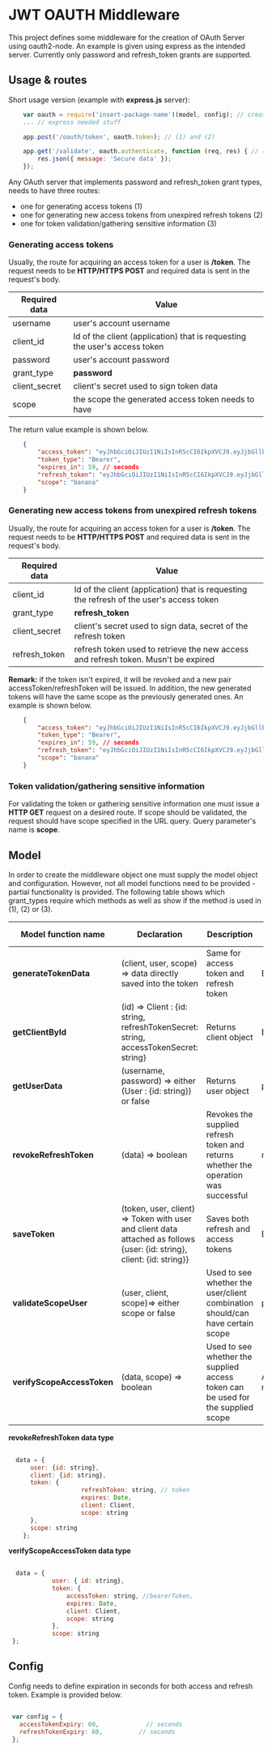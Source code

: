 # JWT OAUTH Middleware

This project defines some middleware for the creation of OAuth Server using oauth2-node.
An example is given using express as the intended server.
Currently only password and refresh_token grants are supported.

## Usage & routes

Short usage version (example with **express.js** server):
```javascript
    var oauth = require('insert-package-name')(model, config); // creating server middleware
    ... // express needed stuff

    app.post('/oauth/token', oauth.token); // (1) and (2)

    app.get('/validate', oauth.authenticate, function (req, res) { // (3)
        res.json({ message: 'Secure data' });
    });

```

Any OAuth server that implements password and refresh_token grant types, needs to have three routes:
- one for generating access tokens (1) 
- one for generating new access tokens from unexpired refresh tokens (2)
- one for token validation/gathering sensitive information (3)

### Generating access tokens

Usually, the route for acquiring an access token for a user is **/token**.
The request needs to be **HTTP/HTTPS POST** and required data is sent in the request's body. 

|Required data| Value|
| ------------------ | ---------------- |
|username| user's account username|
|client_id| Id of the client (application) that is requesting the user's access token|
|password| user's account password|
|grant_type|**password** |
|client_secret|client's secret used to sign token data|
|scope|the scope the generated access token needs to have|

The return value example is shown below.

```json
    {
        "access_token": "eyJhbGciOiJIUzI1NiIsInR5cCI6IkpXVCJ9.eyJjbGllbnRJZCI6IjEyMzUiLCJ1c2VySWQiOiI1OGVkMDUwYTczNGQxZDBlNjVmYzc3OTQiLCJ0eXBlIjoiYWNjZXNzVG9rZW4iLCJ1c2VybmFtZSI6IkRhbmEiLCJiYW5hbmEiOiJiYW5hbmEgd2hvIiwic2NvcGUiOiJiYW5hbmEiLCJleHBpcmVEYXRlIjoxNDk4MzI4MjY3NDc2LCJpYXQiOjE0OTgzMjgyMDcsImV4cCI6MTQ5ODMyODI2N30.KygbmACDVPYGoDpUg7YiyI5oAzQ5aUv8uqG0m9BDNg4",
        "token_type": "Bearer",
        "expires_in": 59, // seconds 
        "refresh_token": "eyJhbGciOiJIUzI1NiIsInR5cCI6IkpXVCJ9.eyJjbGllbnRJZCI6IjEyMzUiLCJ1c2VySWQiOiI1OGVkMDUwYTczNGQxZDBlNjVmYzc3OTQiLCJ0eXBlIjoicmVmcmVzaFRva2VuIiwidXNlcm5hbWUiOiJEYW5hIiwiYmFuYW5hIjoiYmFuYW5hIHdobyIsInNjb3BlIjoiYmFuYW5hIiwiZXhwaXJlRGF0ZSI6MTQ5ODMyODI2NzQ3OCwiaWF0IjoxNDk4MzI4MjA3LCJleHAiOjE0OTgzMjgyNjd9.milncP0uopHUEU56ZqG1i9IDKDkP5ANfPQPFazMZLTE",
        "scope": "banana"
    }
```

### Generating new access tokens from unexpired refresh tokens

Usually, the route for acquiring an access token for a user is **/token**.
The request needs to be **HTTP/HTTPS POST** and required data is sent in the request's body. 

|Required data| Value|
| ------------------ | ---------------- |
|client_id| Id of the client (application) that is requesting the refresh of the user's access token|
|grant_type|**refresh_token** |
|client_secret|client's secret used to sign data, secret of the refresh token|
|refresh_token|refresh token used to retrieve the new access and refresh token. Musn't be expired|

**Remark:** if the token isn't expired, it will be revoked and a new pair accessToken/refreshToken will be issued.
In addition, the new generated tokens will have the same scope as the previously generated ones.
An example is shown below.

```json
    {
        "access_token": "eyJhbGciOiJIUzI1NiIsInR5cCI6IkpXVCJ9.eyJjbGllbnRJZCI6IjEyMzUiLCJ1c2VySWQiOiI1OGVkMDUwYTczNGQxZDBlNjVmYzc3OTQiLCJ0eXBlIjoiYWNjZXNzVG9rZW4iLCJ1c2VybmFtZSI6IkRhbmEiLCJiYW5hbmEiOiJiYW5hbmEgd2hvIiwic2NvcGUiOiJiYW5hbmEiLCJleHBpcmVEYXRlIjoxNDk4MzI5MTY3OTkxLCJpYXQiOjE0OTgzMjkxMDcsImV4cCI6MTQ5ODMyOTE2N30._vbYF3f1DIcuiG_nX-8clYX6IgckIqY9n75NoLzw3tE",
        "token_type": "Bearer",
        "expires_in": 59, // seconds
        "refresh_token": "eyJhbGciOiJIUzI1NiIsInR5cCI6IkpXVCJ9.eyJjbGllbnRJZCI6IjEyMzUiLCJ1c2VySWQiOiI1OGVkMDUwYTczNGQxZDBlNjVmYzc3OTQiLCJ0eXBlIjoicmVmcmVzaFRva2VuIiwidXNlcm5hbWUiOiJEYW5hIiwiYmFuYW5hIjoiYmFuYW5hIHdobyIsInNjb3BlIjoiYmFuYW5hIiwiZXhwaXJlRGF0ZSI6MTQ5ODMyOTE2Nzk5MywiaWF0IjoxNDk4MzI5MTA3LCJleHAiOjE0OTgzMjkxNjd9.GQU0bCFlu_qCuQgZtdTXTie6SPA08xVIv5Zv93ELFig",
        "scope": "banana"
    }
```

### Token validation/gathering sensitive information

For validating the token or gathering sensitive information one must issue a **HTTP GET** request on a desired route.
If scope should be validated, the request should have scope specified in the URL query.
Query parameter's name is **scope**.



## Model

In order to create the middleware object one must supply the model object and configuration.
However, not all model functions need to be provided - partial functionality is provided.
The following table shows which grant_types require which methods as well as show if the method is used in (1), (2) or (3).

|Model function name| Declaration| Description | Grant types | Needed for (1)? |  Needed for (2)? | Needed for (3)? |
| ------------------ | ---------------- | ------------------ | ---------------- | ------------------ | ---------------- |---------------- |
|**generateTokenData**| (client, user, scope) => data directly saved into the token | Same for access token and refresh token| Both | yes | yes| no|
|**getClientById**|(id) => Client : {id: string, refreshTokenSecret: string, accessTokenSecret: string} | Returns client object | Both | yes| yes| yes|
|**getUserData**|(username, password) => either (User : {id: string}) or false| Returns user object | password | yes | yes | no |
|**revokeRefreshToken**| (data) => boolean | Revokes the supplied refresh token and returns whether the operation was successful | refresh_token | no | yes | no|
|**saveToken**| (token, user, client) => Token with user and client data attached as follows {user: {id: string}, client: {id: string}} | Saves both refresh and access tokens | Both | yes | yes| no |
|**validateScopeUser**| (user, client, scope)=> either scope  or false| Used to see whether the user/client combination should/can have certain scope | password| yes | no | no|
|**verifyScopeAccessToken**|(data, scope) => boolean | Used to see whether the supplied access token can be used for the supplied scope| Authenticate method | no | no| yes|


**revokeRefreshToken data type**
```javascript
 
  data = { 
      user: {id: string},
      client: {id: string},
      token: {
                    refreshToken: string, // token
                    expires: Date,
                    client: Client,
                    scope: string
      },
      scope: string
    };
```
**verifyScopeAccessToken data type**
```javascript
 
  data = {
            user: { id: string},
            token: {
                accessToken: string, //bearerToken,
                expires: Date,
                client: Client,
                scope: string
            },
            scope: string
 };
```
 ## Config

 Config needs to define expiration in seconds for both access and refresh token.
 Example is provided below.
 ```javascript
 
  var config = {
    accessTokenExpiry: 60,             // seconds
    refreshTokenExpiry: 60,          // seconds
  };
```